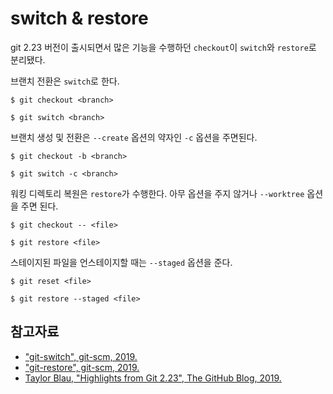 # switch & restore

git 2.23 버전이 출시되면서 많은 기능을 수행하던 `checkout`이 `switch`와 `restore`로 분리됐다.

브랜치 전환은 `switch`로 한다.

```
$ git checkout <branch>
```
```
$ git switch <branch>
```

브랜치 생성 및 전환은 `--create` 옵션의 약자인 `-c` 옵션을 주면된다.

```
$ git checkout -b <branch>
```
```
$ git switch -c <branch>
```

워킹 디렉토리 복원은 `restore`가 수행한다. 아무 옵션을 주지 않거나 `--worktree` 옵션을 주면 된다.

```
$ git checkout -- <file>
```
```
$ git restore <file>
```

스테이지된 파일을 언스테이지할 때는 `--staged` 옵션을 준다.


```
$ git reset <file>
```
```
$ git restore --staged <file>
```

## 참고자료

* ["git-switch", git-scm, 2019.](https://git-scm.com/docs/git-switch)
* ["git-restore", git-scm, 2019.](https://git-scm.com/docs/git-restore)
* [Taylor Blau, "Highlights from Git 2.23", The GitHub Blog, 2019.](https://github.blog/2019-08-16-highlights-from-git-2-23/)
